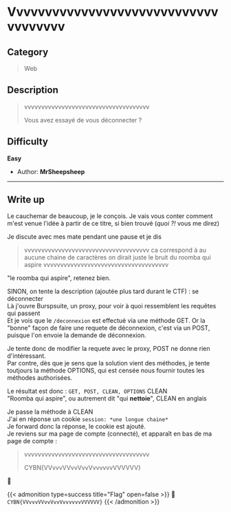 # Vvvvvvvvvvvvvvvvvvvvvvvvvvvvvvvvvvvvv


## Category

> Web

## Description

> vvvvvvvvvvvvvvvvvvvvvvvvvvvvvvvvvvvvv
> 
> Vous avez essayé de vous déconnecter ?

## Difficulty

**Easy**

- Author: **MrSheepsheep**
---

## Write up

Le cauchemar de beaucoup, je le conçois.
Je vais vous conter comment m'est venue l'idée à partir de ce titre, si bien trouvé (*quoi ?!* vous me direz)

Je discute avec mes mate pendant une pause et je dis
> vvvvvvvvvvvvvvvvvvvvvvvvvvvvvvvvvvvvv ca correspond à au aucune chaine de caractères
> on dirait juste le bruit du roomba qui aspire
> vvvvvvvvvvvvvvvvvvvvvvvvvvvvvvvvvvvvv

"le roomba qui aspire", retenez bien.

SINON, on tente la description (ajoutée plus tard durant le CTF) : se déconnecter <br/>
Là j'ouvre Burspsuite, un proxy, pour voir à quoi ressemblent les requêtes qui passent <br/>
Et je vois que le `/deconnexion` est effectué via une méthode GET. Or la "bonne" façon de faire une requete de déconnexion, c'est via un POST, puisque l'on envoie la demande de déconnexion.

Je tente donc de modifier la requete avec le proxy, POST ne donne rien d'intéressant.<br/>
Par contre, dès que je sens que la solution vient des méthodes, je tente toutjours la méthode OPTIONS, qui est censée nous fournir toutes les méthodes authorisées.

Le résultat est donc : `GET, POST, CLEAN, OPTIONS`
CLEAN<br/>
"Roomba qui aspire", ou autrement dit "qui **nettoie**", CLEAN en anglais

Je passe la méthode à CLEAN <br/>
J'ai en réponse un cookie `session: *une longue chaine*` <br/>
Je forward donc la réponse, le cookie est ajouté. <br/>
Je reviens sur ma page de compte (connecté), et apparaît en bas de ma page de compte :

> vvvvvvvvvvvvvvvvvvvvvvvvvvvvvvvvvvvvv
>
> CYBN{VVvvvVVvvVvvVvvvvvvVVVVVV}

🚩 


{{< admonition type=success title="Flag" open=false >}}
:triangular_flag_on_post: `CYBN{VVvvvVVvvVvvVvvvvvvVVVVVV}`
{{< /admonition >}}


